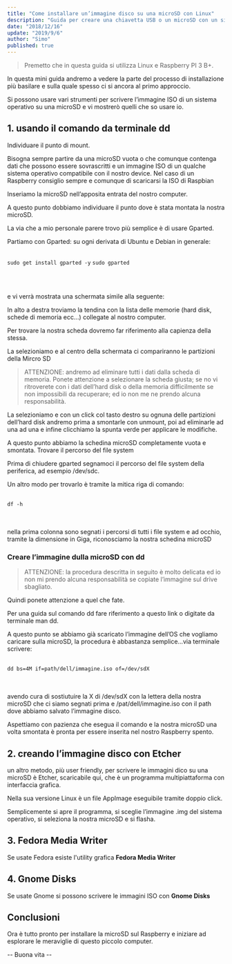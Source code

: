 ```yaml
---
title: "Come installare un’immagine disco su una microSD con Linux"
description: "Guida per creare una chiavetta USB o un microSD con un sistema operativo avviabile e pronto all'installazione su Raspberrry o sul computer di casa."
date: "2018/12/16"
update: "2019/9/6"
author: "Simo"
published: true
---
```


> Premetto che in questa guida si utilizza Linux e Raspberry PI 3 B+.

In questa mini guida andremo a vedere la parte del processo di installazione più basilare e sulla quale spesso ci si ancora al primo approccio.

Si possono usare vari strumenti per scrivere l’immagine ISO di un sistema operativo su una microSD e vi mostrerò quelli che so usare io.

## 1. usando il comando da terminale dd

Individuare il punto di mount.

Bisogna sempre partire da una microSD vuota o che comunque contenga dati che possono essere sovrascritti e un immagine ISO di un qualche sistema operativo compatibile con il nostro device. Nel caso di un Raspberry consiglio sempre e comunque di scaricarsi la ISO di Raspbian

Inseriamo la microSD nell’apposita entrata del nostro computer.

A questo punto dobbiamo individuare il punto dove è stata montata la nostra microSD.

La via che a mio personale parere trovo più semplice è di usare Gparted.

Partiamo con Gparted:
su ogni derivata di Ubuntu e Debian in generale:
<br><br>

`sudo get install gparted -y`
`sudo gparted`

<br><br>

e vi verrà mostrata una schermata simile alla seguente:

In alto a destra troviamo la tendina con la lista delle memorie (hard disk, schede di memoria ecc…) collegate al nostro computer.

Per trovare la nostra scheda dovremo far riferimento alla capienza della stessa.

La selezioniamo e al centro della schermata ci compariranno le partizioni della Mircro SD

> ATTENZIONE: andremo ad eliminare tutti i dati dalla scheda di memoria. Ponete attenzione a selezionare la scheda giusta; se no vi ritroverete con i dati dell’hard disk o della memoria difficilmente se non impossibili da recuperare; ed io non me ne prendo alcuna responsabilità.

La selezioniamo e con un click col tasto destro su ognuna delle partizioni dell’hard disk andremo prima a smontarle con unmount, poi ad eliminarle ad una ad una e infine clicchiamo la spunta verde per applicare le modifiche.

A questo punto abbiamo la schedina microSD completamente vuota e smontata.
Trovare il percorso del file system

Prima di chiudere gparted segnamoci il percorso del file system della periferica, ad esempio /dev/sdc.

Un altro modo per trovarlo è tramite la mitica riga di comando:
<br><br>

`df -h`

<br><br>
nella prima colonna sono segnati i percorsi di tutti i file system e ad occhio, tramite la dimensione in Giga, riconosciamo la nostra schedina microSD

### Creare l’immagine dulla microSD con dd

> ATTENZIONE: la procedura descritta in seguito è molto delicata ed io non mi prendo alcuna responsabilità se copiate l’immagine sul drive sbagliato.

Quindi ponete attenzione a quel che fate.

Per una guida sul comando dd fare riferimento a questo link o digitate da terminale man dd.

A questo punto se abbiamo già scaricato l’immagine dell’OS che vogliamo caricare sulla microSD, la procedura è abbastanza semplice…via terminale scrivere:
<br><br>

`dd bs=4M if=path/dell/immagine.iso of=/dev/sdX`

<br><br>
avendo cura di sostiutuire la X di /dev/sdX con la lettera della nostra microSD che ci siamo segnati prima e /pat/dell/immagine.iso con il path dove abbiamo salvato l’immagine disco.

Aspettiamo con pazienza che esegua il comando e la nostra microSD una volta smontata è pronta per essere inserita nel nostro Raspberry spento.

## 2. creando l’immagine disco con Etcher

un altro metodo, più user friendly, per scrivere le immagini dico su una microSD è Etcher, scaricabile qui, che è un programma multipiattaforma con interfaccia grafica.

Nella sua versione Linux è un file AppImage eseguibile tramite doppio click.

Semplicemente si apre il programma, si sceglie l’immagine .img del sistema operativo, si seleziona la nostra microSD e si flasha.

## 3. Fedora Media Writer

Se usate Fedora esiste l'utility grafica **Fedora Media Writer**

## 4. Gnome Disks

Se usate Gnome si possono scrivere le immagini ISO con **Gnome Disks**

## Conclusioni

Ora è tutto pronto per installare la microSD sul Raspberry e iniziare ad esplorare le meraviglie di questo piccolo computer.

-- Buona vita --
